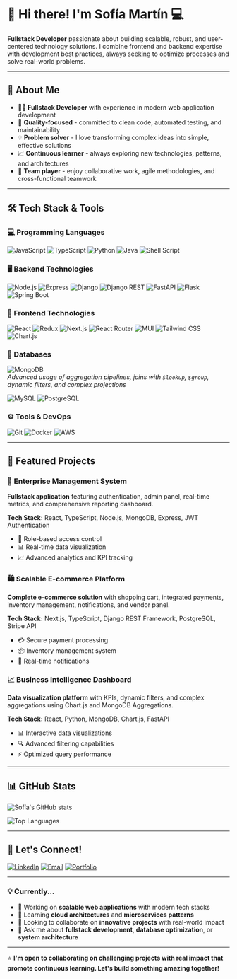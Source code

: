 # 👋 Hi there! I'm Sofía Martín 💻

**Fullstack Developer** passionate about building scalable, robust, and user-centered technology solutions. I combine frontend and backend expertise with development best practices, always seeking to optimize processes and solve real-world problems.

---

## 🚀 About Me

- 👩‍💻 **Fullstack Developer** with experience in modern web application development
- 🔄 **Quality-focused** - committed to clean code, automated testing, and maintainability
- 💡 **Problem solver** - I love transforming complex ideas into simple, effective solutions
- 📈 **Continuous learner** - always exploring new technologies, patterns, and architectures
- 🤝 **Team player** - enjoy collaborative work, agile methodologies, and cross-functional teamwork

---

## 🛠️ Tech Stack & Tools

### 💻 Programming Languages
![JavaScript](https://img.shields.io/badge/JavaScript-F7DF1E?style=for-the-badge&logo=javascript&logoColor=black)
![TypeScript](https://img.shields.io/badge/TypeScript-3178C6?style=for-the-badge&logo=typescript&logoColor=white)
![Python](https://img.shields.io/badge/Python-3776AB?style=for-the-badge&logo=python&logoColor=white)
![Java](https://img.shields.io/badge/Java-007396?style=for-the-badge&logo=java&logoColor=white)
![Shell Script](https://img.shields.io/badge/Shell_Script-121011?style=for-the-badge&logo=gnu-bash&logoColor=white)

### 🖥️ Backend Technologies
![Node.js](https://img.shields.io/badge/Node.js-339933?style=for-the-badge&logo=nodedotjs&logoColor=white)
![Express](https://img.shields.io/badge/Express-000000?style=for-the-badge&logo=express&logoColor=white)
![Django](https://img.shields.io/badge/Django-092E20?style=for-the-badge&logo=django&logoColor=white)
![Django REST](https://img.shields.io/badge/Django%20REST-ff1709?style=for-the-badge&logo=django&logoColor=white)
![FastAPI](https://img.shields.io/badge/FastAPI-009688?style=for-the-badge&logo=fastapi&logoColor=white)
![Flask](https://img.shields.io/badge/Flask-000000?style=for-the-badge&logo=flask&logoColor=white)
![Spring Boot](https://img.shields.io/badge/Spring_Boot-6DB33F?style=for-the-badge&logo=springboot&logoColor=white)

### 🎨 Frontend Technologies
![React](https://img.shields.io/badge/React-61DAFB?style=for-the-badge&logo=react&logoColor=white)
![Redux](https://img.shields.io/badge/Redux-764ABC?style=for-the-badge&logo=redux&logoColor=white)
![Next.js](https://img.shields.io/badge/Next.js-000000?style=for-the-badge&logo=nextdotjs&logoColor=white)
![React Router](https://img.shields.io/badge/React_Router-CA4245?style=for-the-badge&logo=react-router&logoColor=white)
![MUI](https://img.shields.io/badge/MUI-0081CB?style=for-the-badge&logo=mui&logoColor=white)
![Tailwind CSS](https://img.shields.io/badge/Tailwind_CSS-38B2AC?style=for-the-badge&logo=tailwind-css&logoColor=white)
![Chart.js](https://img.shields.io/badge/Chart.js-FF6384?style=for-the-badge&logo=chartdotjs&logoColor=white)

### 💾 Databases
![MongoDB](https://img.shields.io/badge/MongoDB-47A248?style=for-the-badge&logo=mongodb&logoColor=white)  
*Advanced usage of aggregation pipelines, joins with `$lookup`, `$group`, dynamic filters, and complex projections*

![MySQL](https://img.shields.io/badge/MySQL-4479A1?style=for-the-badge&logo=mysql&logoColor=white)
![PostgreSQL](https://img.shields.io/badge/PostgreSQL-336791?style=for-the-badge&logo=postgresql&logoColor=white)

### ⚙️ Tools & DevOps
![Git](https://img.shields.io/badge/Git-F05032?style=for-the-badge&logo=git&logoColor=white)
![Docker](https://img.shields.io/badge/Docker-2496ED?style=for-the-badge&logo=docker&logoColor=white)
![AWS](https://img.shields.io/badge/AWS-232F3E?style=for-the-badge&logo=amazon-aws&logoColor=white)

---

## 🌟 Featured Projects

### 🧠 Enterprise Management System
**Fullstack application** featuring authentication, admin panel, real-time metrics, and comprehensive reporting dashboard.

**Tech Stack:** React, TypeScript, Node.js, MongoDB, Express, JWT Authentication
- 🔐 Role-based access control
- 📊 Real-time data visualization
- 📈 Advanced analytics and KPI tracking

### 🛍️ Scalable E-commerce Platform
**Complete e-commerce solution** with shopping cart, integrated payments, inventory management, notifications, and vendor panel.

**Tech Stack:** Next.js, TypeScript, Django REST Framework, PostgreSQL, Stripe API
- 💳 Secure payment processing
- 📦 Inventory management system
- 🔔 Real-time notifications

### 📈 Business Intelligence Dashboard
**Data visualization platform** with KPIs, dynamic filters, and complex aggregations using Chart.js and MongoDB Aggregations.

**Tech Stack:** React, Python, MongoDB, Chart.js, FastAPI
- 📊 Interactive data visualizations
- 🔍 Advanced filtering capabilities
- ⚡ Optimized query performance

---

## 📊 GitHub Stats

![Sofía's GitHub stats](https://github-readme-stats.vercel.app/api?username=yourusername&show_icons=true&theme=radical)

![Top Languages](https://github-readme-stats.vercel.app/api/top-langs/?username=yourusername&layout=compact&theme=radical)

---

## 🤝 Let's Connect!

[![LinkedIn](https://img.shields.io/badge/LinkedIn-0A66C2?style=for-the-badge&logo=linkedin&logoColor=white)](https://linkedin.com/in/mariasofiamartin)
[![Email](https://img.shields.io/badge/Email-D14836?style=for-the-badge&logo=gmail&logoColor=white)](mailto:mariasofiamartin@hotmail.com)
[![Portfolio](https://img.shields.io/badge/Portfolio-4285F4?style=for-the-badge&logo=googlechrome&logoColor=white)](https://tuportfolio.com)

---

### 💡 Currently...
- 🔭 Working on **scalable web applications** with modern tech stacks
- 🌱 Learning **cloud architectures** and **microservices patterns**
- 👯 Looking to collaborate on **innovative projects** with real-world impact
- 💬 Ask me about **fullstack development**, **database optimization**, or **system architecture**

---

⭐ **I'm open to collaborating on challenging projects with real impact that promote continuous learning. Let's build something amazing together!**
